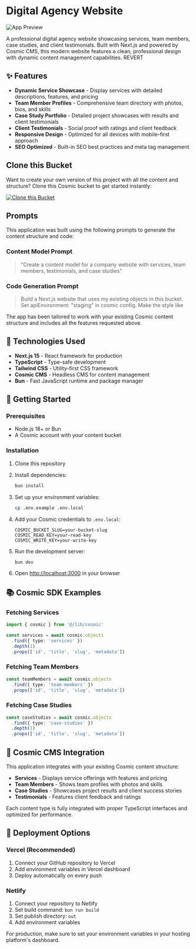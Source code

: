 # Digital Agency Website

![App Preview](https://imgix.cosmicjs.com/88bf6a30-625a-11f0-a051-23c10f41277a-photo-1460925895917-afdab827c52f-1752680142462.jpg?w=1200&h=300&fit=crop&auto=format,compress)

A professional digital agency website showcasing services, team members, case studies, and client testimonials. Built with Next.js and powered by Cosmic CMS, this modern website features a clean, professional design with dynamic content management capabilities. REVERT

## ✨ Features

- **Dynamic Service Showcase** - Display services with detailed descriptions, features, and pricing
- **Team Member Profiles** - Comprehensive team directory with photos, bios, and skills
- **Case Study Portfolio** - Detailed project showcases with results and client testimonials  
- **Client Testimonials** - Social proof with ratings and client feedback
- **Responsive Design** - Optimized for all devices with mobile-first approach
- **SEO Optimized** - Built-in SEO best practices and meta tag management

## Clone this Bucket

Want to create your own version of this project with all the content and structure? Clone this Cosmic bucket to get started instantly:

[![Clone this Bucket](https://img.shields.io/badge/Clone%20this%20Bucket-4F46E5?style=for-the-badge&logo=cosmic&logoColor=white)](https://app.cosmic-staging.com/projects/new?clone_bucket=company-website-production-2c6e2500-625a-11f0-bcb0-e9360551c020)

## Prompts

This application was built using the following prompts to generate the content structure and code:

### Content Model Prompt

> "Create a content model for a company website with services, team members, testimonials, and case studies"

### Code Generation Prompt

> Build a Next.js website that uses my existing objects in this bucket. Set apiEnvironment: "staging" in cosmic config. Make the style like

The app has been tailored to work with your existing Cosmic content structure and includes all the features requested above.

## 🚀 Technologies Used

- **Next.js 15** - React framework for production
- **TypeScript** - Type-safe development
- **Tailwind CSS** - Utility-first CSS framework
- **Cosmic CMS** - Headless CMS for content management
- **Bun** - Fast JavaScript runtime and package manager

## 🏁 Getting Started

### Prerequisites

- Node.js 18+ or Bun
- A Cosmic account with your content bucket

### Installation

1. Clone this repository
2. Install dependencies:
   ```bash
   bun install
   ```

3. Set up your environment variables:
   ```bash
   cp .env.example .env.local
   ```

4. Add your Cosmic credentials to `.env.local`:
   ```
   COSMIC_BUCKET_SLUG=your-bucket-slug
   COSMIC_READ_KEY=your-read-key
   COSMIC_WRITE_KEY=your-write-key
   ```

5. Run the development server:
   ```bash
   bun dev
   ```

6. Open [http://localhost:3000](http://localhost:3000) in your browser

## 📚 Cosmic SDK Examples

### Fetching Services
```typescript
import { cosmic } from '@/lib/cosmic'

const services = await cosmic.objects
  .find({ type: 'services' })
  .depth(1)
  .props(['id', 'title', 'slug', 'metadata'])
```

### Fetching Team Members
```typescript
const teamMembers = await cosmic.objects
  .find({ type: 'team-members' })
  .props(['id', 'title', 'slug', 'metadata'])
```

### Fetching Case Studies
```typescript
const caseStudies = await cosmic.objects
  .find({ type: 'case-studies' })
  .depth(1)
  .props(['id', 'title', 'slug', 'metadata'])
```

## 🎨 Cosmic CMS Integration

This application integrates with your existing Cosmic content structure:

- **Services** - Displays service offerings with features and pricing
- **Team Members** - Shows team profiles with photos and skills
- **Case Studies** - Showcases project results and client success stories
- **Testimonials** - Features client feedback and ratings

Each content type is fully integrated with proper TypeScript interfaces and optimized for performance.

## 🚀 Deployment Options

### Vercel (Recommended)
1. Connect your GitHub repository to Vercel
2. Add environment variables in Vercel dashboard
3. Deploy automatically on every push

### Netlify
1. Connect your repository to Netlify
2. Set build command: `bun run build`
3. Set publish directory: `out`
4. Add environment variables

For production, make sure to set your environment variables in your hosting platform's dashboard.

<!-- README_END -->